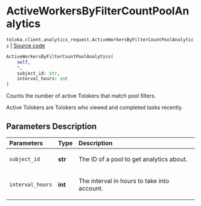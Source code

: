 # ActiveWorkersByFilterCountPoolAnalytics
`toloka.client.analytics_request.ActiveWorkersByFilterCountPoolAnalytics` | [Source code](https://github.com/Toloka/toloka-kit/blob/v1.2.0/src/client/analytics_request.py#L146)

```python
ActiveWorkersByFilterCountPoolAnalytics(
    self,
    *,
    subject_id: str,
    interval_hours: int
)
```

Counts the number of active Tolokers that match pool filters.


Active Tolokers are Tolokers who viewed and completed tasks recently.

## Parameters Description

| Parameters | Type | Description |
| :----------| :----| :-----------|
`subject_id`|**str**|<p>The ID of a pool to get analytics about.</p>
`interval_hours`|**int**|<p>The interval in hours to take into account.</p>
